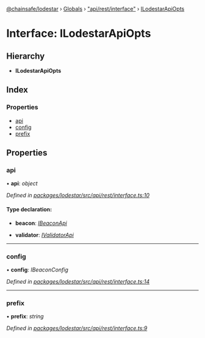 [@chainsafe/lodestar](../README.md) › [Globals](../globals.md) › ["api/rest/interface"](../modules/_api_rest_interface_.md) › [ILodestarApiOpts](_api_rest_interface_.ilodestarapiopts.md)

# Interface: ILodestarApiOpts

## Hierarchy

* **ILodestarApiOpts**

## Index

### Properties

* [api](_api_rest_interface_.ilodestarapiopts.md#api)
* [config](_api_rest_interface_.ilodestarapiopts.md#config)
* [prefix](_api_rest_interface_.ilodestarapiopts.md#prefix)

## Properties

###  api

• **api**: *object*

*Defined in [packages/lodestar/src/api/rest/interface.ts:10](https://github.com/ChainSafe/lodestar/blob/3dee406/packages/lodestar/src/api/rest/interface.ts#L10)*

#### Type declaration:

* **beacon**: *[IBeaconApi](_api_impl_beacon_interface_.ibeaconapi.md)*

* **validator**: *[IValidatorApi](_api_impl_validator_interface_.ivalidatorapi.md)*

___

###  config

• **config**: *IBeaconConfig*

*Defined in [packages/lodestar/src/api/rest/interface.ts:14](https://github.com/ChainSafe/lodestar/blob/3dee406/packages/lodestar/src/api/rest/interface.ts#L14)*

___

###  prefix

• **prefix**: *string*

*Defined in [packages/lodestar/src/api/rest/interface.ts:9](https://github.com/ChainSafe/lodestar/blob/3dee406/packages/lodestar/src/api/rest/interface.ts#L9)*
